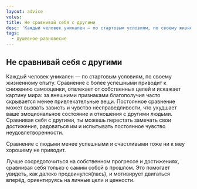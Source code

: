 ```yaml
---
layout: advice
votes:
title: Не сравнивай себя с другими
desc: 'Каждый человек уникален — по стартовым условиям, по своему жизненному опыту.  Сравнение с более успешными приводит к снижению самооценки, отвлекает от собственных целей и искажает картину мира: за внешними признаками благополучия часто скрывается менее привлекательные вещи.'
tags:
  - душевное-равновесие
---
```


## Не сравнивай себя с другими

Каждый человек уникален — по стартовым условиям, по своему жизненному опыту.  Сравнение с более успешными приводит к снижению самооценки, отвлекает от собственных целей и искажает картину мира: за внешними признаками благополучия часто скрывается менее привлекательные вещи. Постоянное сравнение может вызвать зависть и чувство несправедливости, что ухудшает ваше эмоциональное состояние и отношения с другими людьми. Сравнивая себя с другими, ты можешь перестать замечать свои достижения, радоваться им и испытывать постоянное чувство неудовлетворенности.

Сравнение с людьми менее успешными и счастливыми тоже ни к меу хорошему не приводит.

Лучше сосредоточиться на собственном прогрессе и достижениях, сравнивая себя только с самим собой в прошлом. Это помогает увидеть, как далеко продвинулся(лась), и мотивирует двигаться вперёд, ориентируясь на личные цели и ценности.
